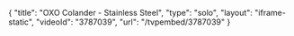 {
    "title": "OXO Colander - Stainless Steel",
    "type": "solo",
    "layout": "iframe-static",
    "videoId": "3787039",
    "url": "\/tvpembed\/3787039"
}
